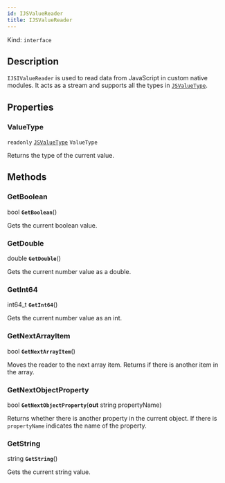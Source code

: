```yaml
---
id: IJSValueReader
title: IJSValueReader
---
```


Kind: `interface`



## Description
`IJSIValueReader` is used to read data from JavaScript in custom native modules.  It acts as a stream and supports all the types in [`JSValueType`](JSValueType).

## Properties
### ValueType
`readonly`  [`JSValueType`](JSValueType) `ValueType`

Returns the type of the current value.



## Methods
### GetBoolean
bool **`GetBoolean`**()

Gets the current boolean value.

### GetDouble
double **`GetDouble`**()

Gets the current number value as a double.

### GetInt64
int64_t **`GetInt64`**()

Gets the current number value as an int.

### GetNextArrayItem
bool **`GetNextArrayItem`**()

Moves the reader to the next array item.  Returns if there is another item in the array.

### GetNextObjectProperty
bool **`GetNextObjectProperty`**(**out** string propertyName)

Returns whether there is another property in the current object.  If there is `propertyName` indicates the name of the property.

### GetString
string **`GetString`**()

Gets the current string value.


